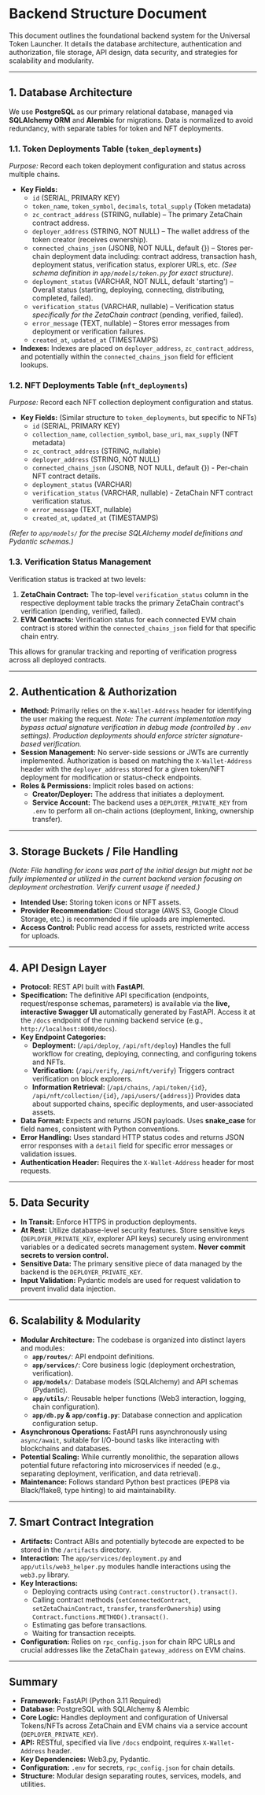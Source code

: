 # Backend Structure Document

This document outlines the foundational backend system for the Universal Token Launcher. It details the database architecture, authentication and authorization, file storage, API design, data security, and strategies for scalability and modularity.

---

## 1. Database Architecture

We use **PostgreSQL** as our primary relational database, managed via **SQLAlchemy ORM** and **Alembic** for migrations. Data is normalized to avoid redundancy, with separate tables for token and NFT deployments.

### 1.1. Token Deployments Table (`token_deployments`)
*Purpose:* Record each token deployment configuration and status across multiple chains.
- **Key Fields:**
  - `id` (SERIAL, PRIMARY KEY)
  - `token_name`, `token_symbol`, `decimals`, `total_supply` (Token metadata)
  - `zc_contract_address` (STRING, nullable) – The primary ZetaChain contract address.
  - `deployer_address` (STRING, NOT NULL) – The wallet address of the token creator (receives ownership).
  - `connected_chains_json` (JSONB, NOT NULL, default {}) – Stores per-chain deployment data including: contract address, transaction hash, deployment status, verification status, explorer URLs, etc. *(See schema definition in `app/models/token.py` for exact structure)*.
  - `deployment_status` (VARCHAR, NOT NULL, default 'starting') – Overall status (starting, deploying, connecting, distributing, completed, failed).
  - `verification_status` (VARCHAR, nullable) – Verification status *specifically for the ZetaChain contract* (pending, verified, failed).
  - `error_message` (TEXT, nullable) – Stores error messages from deployment or verification failures.
  - `created_at`, `updated_at` (TIMESTAMPS)
- **Indexes:** Indexes are placed on `deployer_address`, `zc_contract_address`, and potentially within the `connected_chains_json` field for efficient lookups.

### 1.2. NFT Deployments Table (`nft_deployments`)
*Purpose:* Record each NFT collection deployment configuration and status.
- **Key Fields:** (Similar structure to `token_deployments`, but specific to NFTs)
  - `id` (SERIAL, PRIMARY KEY)
  - `collection_name`, `collection_symbol`, `base_uri`, `max_supply` (NFT metadata)
  - `zc_contract_address` (STRING, nullable)
  - `deployer_address` (STRING, NOT NULL)
  - `connected_chains_json` (JSONB, NOT NULL, default {}) - Per-chain NFT contract details.
  - `deployment_status` (VARCHAR)
  - `verification_status` (VARCHAR, nullable) - ZetaChain NFT contract verification status.
  - `error_message` (TEXT, nullable)
  - `created_at`, `updated_at` (TIMESTAMPS)

*(Refer to `app/models/` for the precise SQLAlchemy model definitions and Pydantic schemas.)*

### 1.3. Verification Status Management

Verification status is tracked at two levels:
1.  **ZetaChain Contract:** The top-level `verification_status` column in the respective deployment table tracks the primary ZetaChain contract's verification (pending, verified, failed).
2.  **EVM Contracts:** Verification status for each connected EVM chain contract is stored within the `connected_chains_json` field for that specific chain entry.

This allows for granular tracking and reporting of verification progress across all deployed contracts.

---

## 2. Authentication & Authorization

- **Method:** Primarily relies on the `X-Wallet-Address` header for identifying the user making the request. *Note: The current implementation may bypass actual signature verification in debug mode (controlled by `.env` settings). Production deployments should enforce stricter signature-based verification.*
- **Session Management:** No server-side sessions or JWTs are currently implemented. Authorization is based on matching the `X-Wallet-Address` header with the `deployer_address` stored for a given token/NFT deployment for modification or status-check endpoints.
- **Roles & Permissions:** Implicit roles based on actions:
  - **Creator/Deployer:** The address that initiates a deployment.
  - **Service Account:** The backend uses a `DEPLOYER_PRIVATE_KEY` from `.env` to perform all on-chain actions (deployment, linking, ownership transfer).

---

## 3. Storage Buckets / File Handling

*(Note: File handling for icons was part of the initial design but might not be fully implemented or utilized in the current backend version focusing on deployment orchestration. Verify current usage if needed.)*

- **Intended Use:** Storing token icons or NFT assets.
- **Provider Recommendation:** Cloud storage (AWS S3, Google Cloud Storage, etc.) is recommended if file uploads are implemented.
- **Access Control:** Public read access for assets, restricted write access for uploads.

---

## 4. API Design Layer

- **Protocol:** REST API built with **FastAPI**.
- **Specification:** The definitive API specification (endpoints, request/response schemas, parameters) is available via the **live, interactive Swagger UI** automatically generated by FastAPI. Access it at the `/docs` endpoint of the running backend service (e.g., `http://localhost:8000/docs`).
- **Key Endpoint Categories:**
    - **Deployment:** (`/api/deploy`, `/api/nft/deploy`) Handles the full workflow for creating, deploying, connecting, and configuring tokens and NFTs.
    - **Verification:** (`/api/verify`, `/api/nft/verify`) Triggers contract verification on block explorers.
    - **Information Retrieval:** (`/api/chains`, `/api/token/{id}`, `/api/nft/collection/{id}`, `/api/users/{address}`) Provides data about supported chains, specific deployments, and user-associated assets.
- **Data Format:** Expects and returns JSON payloads. Uses **snake_case** for field names, consistent with Python conventions.
- **Error Handling:** Uses standard HTTP status codes and returns JSON error responses with a `detail` field for specific error messages or validation issues.
- **Authentication Header:** Requires the `X-Wallet-Address` header for most requests.

---

## 5. Data Security

- **In Transit:** Enforce HTTPS in production deployments.
- **At Rest:** Utilize database-level security features. Store sensitive keys (`DEPLOYER_PRIVATE_KEY`, explorer API keys) securely using environment variables or a dedicated secrets management system. **Never commit secrets to version control.**
- **Sensitive Data:** The primary sensitive piece of data managed by the backend is the `DEPLOYER_PRIVATE_KEY`.
- **Input Validation:** Pydantic models are used for request validation to prevent invalid data injection.

---

## 6. Scalability & Modularity

- **Modular Architecture:** The codebase is organized into distinct layers and modules:
    - **`app/routes/`**: API endpoint definitions.
    - **`app/services/`**: Core business logic (deployment orchestration, verification).
    - **`app/models/`**: Database models (SQLAlchemy) and API schemas (Pydantic).
    - **`app/utils/`**: Reusable helper functions (Web3 interaction, logging, chain configuration).
    - **`app/db.py` & `app/config.py`**: Database connection and application configuration setup.
- **Asynchronous Operations:** FastAPI runs asynchronously using `async/await`, suitable for I/O-bound tasks like interacting with blockchains and databases.
- **Potential Scaling:** While currently monolithic, the separation allows potential future refactoring into microservices if needed (e.g., separating deployment, verification, and data retrieval).
- **Maintenance:** Follows standard Python best practices (PEP8 via Black/flake8, type hinting) to aid maintainability.

---

## 7. Smart Contract Integration

- **Artifacts:** Contract ABIs and potentially bytecode are expected to be stored in the `/artifacts` directory.
- **Interaction:** The `app/services/deployment.py` and `app/utils/web3_helper.py` modules handle interactions using the `web3.py` library.
- **Key Interactions:**
    - Deploying contracts using `Contract.constructor().transact()`.
    - Calling contract methods (`setConnectedContract`, `setZetaChainContract`, `transfer`, `transferOwnership`) using `Contract.functions.METHOD().transact()`.
    - Estimating gas before transactions.
    - Waiting for transaction receipts.
- **Configuration:** Relies on `rpc_config.json` for chain RPC URLs and crucial addresses like the ZetaChain `gateway_address` on EVM chains.

---

## Summary

- **Framework:** FastAPI (Python 3.11 Required)
- **Database:** PostgreSQL with SQLAlchemy & Alembic
- **Core Logic:** Handles deployment and configuration of Universal Tokens/NFTs across ZetaChain and EVM chains via a service account (`DEPLOYER_PRIVATE_KEY`).
- **API:** RESTful, specified via live `/docs` endpoint, requires `X-Wallet-Address` header.
- **Key Dependencies:** Web3.py, Pydantic.
- **Configuration:** `.env` for secrets, `rpc_config.json` for chain details.
- **Structure:** Modular design separating routes, services, models, and utilities.
